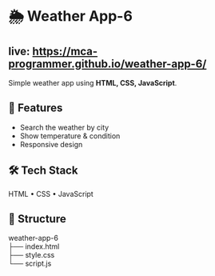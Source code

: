 # 🌦️ Weather App-6
## live: https://mca-programmer.github.io/weather-app-6/

Simple weather app using **HTML, CSS, JavaScript**.

## 🚀 Features
- Search the weather by city  
- Show temperature & condition  
- Responsive design  

## 🛠️ Tech Stack
HTML • CSS • JavaScript  

## 📂 Structure
weather-app-6 <br>
├── index.html <br>
├── style.css <br>
└── script.js 

